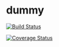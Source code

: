 # dummy
[![Build Status](https://travis-ci.org/Pradeep-Gopal/PID_Controller.svg?branch=master)](https://travis-ci.org/Pradeep-Gopal/PID_Controller)

[![Coverage Status](https://coveralls.io/repos/github/Pradeep-Gopal/dummy/badge.svg?branch=main)](https://coveralls.io/github/Pradeep-Gopal/dummy?branch=main)